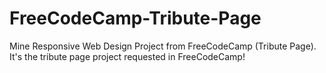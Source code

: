 # FreeCodeCamp-Tribute-Page
Mine Responsive Web Design Project from FreeCodeCamp (Tribute Page).
It's the tribute page project requested in FreeCodeCamp!

